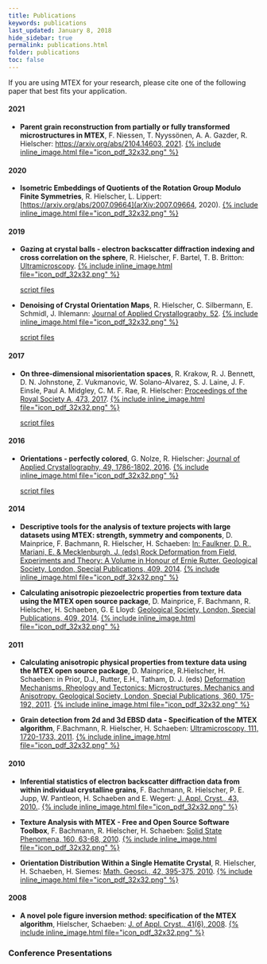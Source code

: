 ```yaml
---
title: Publications
keywords: publications
last_updated: January 8, 2018
hide_sidebar: true
permalink: publications.html
folder: publications
toc: false
---
```


If you are using MTEX for your research, please cite one of the
following paper that best fits your application.

#### 2021

* **Parent grain reconstruction from partially or fully transformed microstructures in MTEX**, F. Niessen, T. Nyyssönen, A. A. Gazder, R. Hielscher:
[https://arxiv.org/abs/2104.14603, 2021](https://arxiv.org/abs/2104.14603).
<a href="https://www-user.tu-chemnitz.de/~rahi/paper/parentGrain.pdf" title="Download PDF file">{% include inline_image.html file="icon_pdf_32x32.png" %}</a>


#### 2020

* **Isometric Embeddings of Quotients of the Rotation Group Modulo Finite Symmetries**, R. Hielscher, L. Lippert:
[https://arxiv.org/abs/2007.09664](arXiv:2007.09664, 2020). <a href="https://www-user.tu-chemnitz.de/~rahi/paper/embeddings.pdf" title="Download PDF file">{% include inline_image.html file="icon_pdf_32x32.png" %}</a>

#### 2019

* **Gazing at crystal balls - electron backscatter diffraction indexing and cross correlation on the sphere**, R. Hielscher, F. Bartel, T. B. Britton: [Ultramicroscopy](https://doi.org/10.1016/j.ultramic.2019.112836). <a href="https://www-user.tu-chemnitz.de/~rahi/paper/gazingAtCrystalBalls.pdf" title="Download PDF file">{% include inline_image.html file="icon_pdf_32x32.png" %}</a>

  [script files](https://github.com/mtex-toolbox/mtex-paper/tree/master/GazingAtCrystalBalls)

* **Denoising of Crystal Orientation Maps**, R. Hielscher, C. Silbermann, E. Schmidl, J. Ihlemann: [Journal of Applied Crystallography, 52](https://doi.org/10.1107/S1600576719009075).
<a href="https://www-user.tu-chemnitz.de/~rahi/paper/denoising.pdf" title="Download PDF file">{% include inline_image.html file="icon_pdf_32x32.png" %}</a>

  [script files](https://github.com/mtex-toolbox/mtex-paper/tree/master/DenoisingCrystalOrientationMaps)

#### 2017

* **On three-dimensional misorientation spaces**, R. Krakow, R.
J. Bennett, D. N. Johnstone, Z. Vukmanovic, W. Solano-Alvarez,
S. J. Laine, J. F. Einsle, Paul A. Midgley, C. M. F. Rae, R. Hielscher: [Proceedings of the Royal Society A, 473, 2017](https://doi.org/10.1098/rspa.2017.0274).
<a href="https://www-user.tu-chemnitz.de/~rahi/paper/misori.pdf" title="Download PDF file">{% include inline_image.html file="icon_pdf_32x32.png" %}</a>

  [script files](https://github.com/mtex-toolbox/mtex-paper/tree/master/3dMisorientationSpace)

#### 2016

* **Orientations - perfectly colored**, G. Nolze, R. Hielscher:
  [Journal of Applied Crystallography, 49, 1786-1802, 2016](
  http://dx.doi.org/10.1107/S1600576716012942).
<a href="https://www-user.tu-chemnitz.de/~rahi/paper/so3Colors.pdf" title="Download PDF file">{% include inline_image.html file="icon_pdf_32x32.png" %}</a>

  [script files](https://github.com/mtex-toolbox/mtex-paper/tree/master/orientationsPerfectlyColored)

#### 2014

* **Descriptive tools for the analysis of texture projects with large datasets
  using MTEX: strength, symmetry and components**, D. Mainprice, F. Bachmann,
  R. Hielscher, H. Schaeben:
  [In: Faulkner, D. R., Mariani, E. & Mecklenburgh, J. (eds) Rock Deformation from Field, Experiments and Theory: A Volume in Honour of Ernie Rutter. Geological Society, London, Special Publications, 409, 2014](
  http://dx.doi.org/10.1144/SP409.8).
  <a href="https://www-user.tu-chemnitz.de/~rahi/paper/DescriptiveTools.pdf" title="Download PDF file">{% include inline_image.html file="icon_pdf_32x32.png" %}</a>

* **Calculating anisotropic piezoelectric properties from texture data using
  the MTEX open source package**, D. Mainprice, F. Bachmann, R. Hielscher,
  H. Schaeben, G. E Lloyd:
     [Geological Society, London, Special Publications, 409, 2014](http://dx.doi.org/doi:10.1144/SP409.2).
 <a href="https://www-user.tu-chemnitz.de/~rahi/paper/piezo.pdf" title="Download PDF file">{% include inline_image.html file="icon_pdf_32x32.png" %}</a>

#### 2011

* **Calculating anisotropic physical properties from texture data using the MTEX
  open source package**, D. Mainprice, R.Hielscher, H. Schaeben: in Prior,
	D.J., Rutter, E.H., Tatham, D. J. (eds)
[Deformation Mechanisms, Rheology and Tectonics: Microstructures, Mechanics and Anisotropy. Geological Society, London, Special Publications, 360, 175-192, 2011](http://link.aps.org/doi/10.1144/SP360.10).
<a href="https://www-user.tu-chemnitz.de/~rahi/paper/tensors.pdf" title="Download PDF file">{% include inline_image.html file="icon_pdf_32x32.png" %}</a>

* **Grain detection from 2d and 3d EBSD data - Specification of the MTEX
  algorithm**, F.Bachmann, R. Hielscher, H. Schaeben:
  [Ultramicroscopy, 111, 1720-1733, 2011](http://dx.doi.org/10.1016/j.ultramic.2011.08.002).
  <a href="https://www-user.tu-chemnitz.de/~rahi/paper/grains.pdf" title="Download PDF file">{% include inline_image.html file="icon_pdf_32x32.png" %}</a>

#### 2010

* **Inferential statistics of electron backscatter diffraction data from
  within individual crystalline grains**, F. Bachmann, R. Hielscher,
  P. E. Jupp, W. Pantleon, H. Schaeben and E. Wegert:
  [J. Appl. Cryst., 43, 2010.](http://dx.doi.org/10.1107/S002188981003027X).
  <a href="https://www-user.tu-chemnitz.de/~rahi/paper/JAC43_CG5145.pdf" title="Download PDF file">{% include inline_image.html file="icon_pdf_32x32.png" %}</a>
* **Texture Analysis with MTEX - Free and Open Source Software Toolbox**,
  F. Bachmann, R. Hielscher, H. Schaeben: [Solid State Phenomena, 160,
  63-68, 2010](http://dx.doi.org/10.4028/www.scientific.net/SSP.160.63).
  <a href="https://www-user.tu-chemnitz.de/~rahi/paper/mtex.pdf" title="Download PDF file">{% include inline_image.html file="icon_pdf_32x32.png" %}</a>

* **Orientation Distribution Within a Single Hematite Crystal**, R. Hielscher,
  H. Schaeben, H. Siemes:
  [Math. Geosci., 42, 395-375, 2010](http://dx.doi.org/10.1007/s11004-010-9271-z).
  <a href="https://www-user.tu-chemnitz.de/~rahi/paper/hematite.pdf" title="Download PDF file">{% include inline_image.html file="icon_pdf_32x32.png" %}</a>

#### 2008

* **A novel pole figure inversion method: specification of the MTEX
  algorithm**, Hielscher, Schaeben:
  [J. of Appl. Cryst., 41(6), 2008](http://dx.doi.org/10.1107/S0021889808030112).
  <a href="https://www-user.tu-chemnitz.de/~rahi/paper/mtex_paper.pdf" title="Download PDF file">{% include inline_image.html file="icon_pdf_32x32.png" %}</a>

### Conference Presentations
